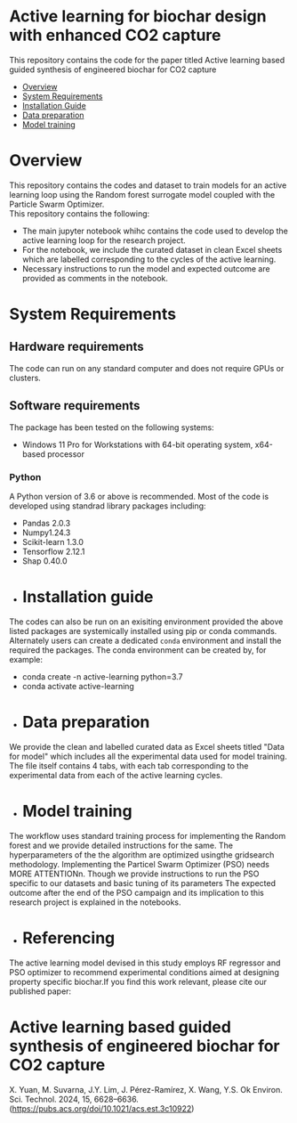 # Active learning for biochar design with enhanced CO2 capture

This repository contains the code for the paper titled Active learning based guided synthesis of engineered biochar for CO2 capture

- [Overview](#overview)
- [System Requirements](#system-requirements)
- [Installation Guide](#installation-guide)
- [Data preparation](#data-preparation)
- [Model training](#training)

# Overview

This repository contains the codes and dataset to train models for an active learning loop using the Random forest surrogate model coupled with the Particle Swarm Optimizer.  
This repository contains the following:

* The main jupyter notebook whihc contains the code used to develop the active learning loop for the research project.
* For the notebook, we include the curated dataset in clean Excel sheets which are labelled corresponding to the cycles of the active learning.
* Necessary instructions to run the model and expected outcome are provided as comments in the notebook.

# System Requirements

## Hardware requirements
The code can run on any standard computer and does not require GPUs or clusters.

## Software requirements
The package has been tested on the following systems:
+ Windows 11 Pro for Workstations with 64-bit operating system, x64-based processor

### Python

A Python version of 3.6 or above is recommended. Most of the code is developed using standrad library packages including:

* Pandas 2.0.3 
* Numpy1.24.3 
* Scikit-learn 1.3.0
* Tensorflow 2.12.1
* Shap 0.40.0

- # Installation guide

The codes can also be run on an exisiting environment provided the above listed packages are systemically installed using pip or conda commands.
Alternately users can create a dedicated `conda` environment and install the required the packages. The conda environment can be created by, for example:

* conda create -n active-learning python=3.7
* conda activate active-learning


- # Data preparation

We provide the clean and labelled curated data as Excel sheets titled "Data for model" which includes all the experimental data used for model training. The file itself contains 4 tabs, with each tab corresponding to the experimental data from each of the active learning cycles.

- # Model training

The workflow uses standard training process for implementing the Random forest and we provide detailed instructions for the same. The hyperparameters of the the algorithm are optimized usingthe gridsearch methodology. Implementing the Particel Swarm Optimizer (PSO) needs MORE ATTENTIONn. Though we provide instructions to run the PSO specific to our datasets and basic tuning of its parameters The expected outcome after the end of the PSO campaign and its implication to this research project is explained in the notebooks.

- # Referencing

The active learning model devised in this study employs RF regressor and PSO optimizer to recommend experimental conditions aimed at designing property specific biochar.If you find this work relevant, please cite our published paper:

# Active learning based guided synthesis of engineered biochar for CO2 capture
X. Yuan, M. Suvarna, J.Y. Lim, J. Pérez-Ramírez, X. Wang, Y.S. Ok
Environ. Sci. Technol. 2024, 15, 6628–6636. (https://pubs.acs.org/doi/10.1021/acs.est.3c10922)
